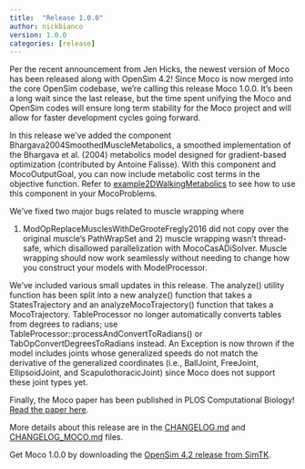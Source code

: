 ```yaml
---
title:  "Release 1.0.0"
author: nickbianco
version: 1.0.0
categories: [release]
---
```

Per the recent announcement from Jen Hicks, the newest version of Moco has been
released along with OpenSim 4.2! Since Moco is now merged into the core OpenSim 
codebase, we’re calling this release Moco 1.0.0. It’s been a long wait since 
the last release, but the time spent unifying the Moco and OpenSim codes will 
ensure long term stability for the Moco project and will allow for faster 
development cycles going forward.

In this release we’ve added the component Bhargava2004SmoothedMuscleMetabolics, 
a smoothed implementation of the Bhargava et al. (2004) metabolics model 
designed for gradient-based optimization (contributed by Antoine Falisse). With
this component and MocoOutputGoal, you can now include metabolic cost terms in 
the objective function. Refer to [example2DWalkingMetabolics](https://github.com/opensim-org/opensim-core/blob/master/OpenSim/Examples/Moco/example2DWalking/example2DWalkingMetabolics.cpp) 
to see how to use this component in your MocoProblems.

We’ve fixed two major bugs related to muscle wrapping where 
1) ModOpReplaceMusclesWithDeGrooteFregly2016 did not copy over the original 
muscle’s PathWrapSet and 2) muscle wrapping wasn’t thread-safe, which 
disallowed parallelization with MocoCasADiSolver. Muscle wrapping should now 
work seamlessly without needing to change how you construct your models with 
ModelProcessor.
 
We’ve included various small updates in this release. The analyze() utility 
function has been split into a new analyze() function that takes a 
StatesTrajectory and an analyzeMocoTrajectory() function that takes a 
MocoTrajectory. TableProcessor no longer automatically converts tables from 
degrees to radians; use TableProcessor::processAndConvertToRadians() or 
TabOpConvertDegreesToRadians instead. An Exception is now thrown if the model 
includes joints whose generalized speeds do not match the derivative of the 
generalized coordinates (i.e., BallJoint, FreeJoint, EllipsoidJoint, and 
ScapulothoracicJoint) since Moco does not support these joint types yet.

Finally, the Moco paper has been published in PLOS Computational Biology! 
[Read the paper here](https://journals.plos.org/ploscompbiol/article?id=10.1371/journal.pcbi.1008493). 

More details about this release are in the [CHANGELOG.md](https://github.com/opensim-org/opensim-core/blob/master/CHANGELOG.md) 
and [CHANGELOG_MOCO.md](https://github.com/opensim-org/opensim-core/blob/master/CHANGELOG_MOCO.md) files.

Get Moco 1.0.0 by downloading the [OpenSim 4.2 release from SimTK](https://simtk.org/frs/?group_id=91).
